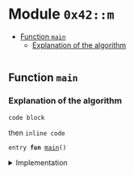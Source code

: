 <a name="0x42_m"></a>

# Module `0x42::m`

- [Function `main`](#0x42_m_main)
  - [Explanation of the algorithm](#@Explanation_of_the_algorithm_0)

<pre><code></code></pre>

<a name="0x42_m_main"></a>

## Function `main`

<a name="@Explanation_of_the_algorithm_0"></a>

### Explanation of the algorithm

```
code block
```

then <code>inline code</code>

<pre><code>entry <b>fun</b> <a href="code_block_test.md#0x42_m_main">main</a>()
</code></pre>

<details>
<summary>Implementation</summary>

<pre><code>entry <b>fun</b> <a href="code_block_test.md#0x42_m_main">main</a>() { }
</code></pre>

</details>
